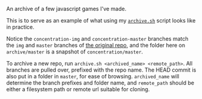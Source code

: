 An archive of a few javascript games I've made.

This is to serve as an example of what using my
[`archive.sh`](https://github.com/courajs/archive) script looks like in
practice.

Notice the `concentration-img` and `concentration-master` branches match
the `img` and `master` branches of [the original
repo](https://github.com/courajs/concentration), and the folder here on
`archive/master` is a snapshot of `concentration/master`.

To archive a new repo, run `archive.sh <archived_name> <remote_path>`.
All branches are pulled over, prefixed with the repo name. The HEAD
commit is also put in a folder in `master`, for ease of browsing.
`archived_name` will determine the branch prefixes and folder name, and
`remote_path` should be either a filesystem path or remote url suitable
for cloning.
